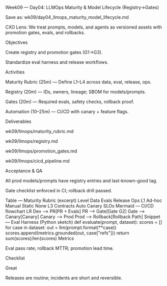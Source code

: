 Week09 — Day04: LLMOps Maturity & Model Lifecycle (Registry→Gates)

Save as: wk09/day04_llmops_maturity_model_lifecycle.md

CXO Lens: We treat prompts, models, and agents as versioned assets with promotion gates, evals, and rollbacks.

Objectives

Create registry and promotion gates (G1→G3).

Standardize eval harness and release workflows.

Activities

Maturity Rubric (25m) — Define L1–L4 across data, eval, release, ops.

Registry (20m) — IDs, owners, lineage; SBOM for models/prompts.

Gates (20m) — Required evals, safety checks, rollback proof.

Automation (10–25m) — CI/CD with canary + feature flags.

Deliverables

wk09/llmops/maturity_rubric.md

wk09/llmops/registry.md

wk09/llmops/promotion_gates.md

wk09/llmops/cicd_pipeline.md

Acceptance & QA

All prod models/prompts have registry entries and last-known-good tag.

Gate checklist enforced in CI; rollback drill passed.

Table — Maturity Rubric (excerpt)
Level	Data	Evals	Release	Ops
L1	Ad-hoc	Manual	Static	None
L3	Contracts	Auto	Canary	SLOs
Mermaid — CI/CD
flowchart LR
  Dev --> PR[PR + Evals]
  PR --> Gate[Gate G2]
  Gate --> Canary[Canary]
  Canary --> Prod
  Prod --> Rollback[Rollback Path]
Snippet — Eval Harness (Python sketch)
def evaluate(prompt, dataset):
    scores = []
    for case in dataset:
        out = llm(prompt.format(**case))
        scores.append(metrics.grounded(out, case["refs"]))
    return sum(scores)/len(scores)
Metrics

Eval pass rate; rollback MTTR; promotion lead time.

Checklist




Great

Releases are routine; incidents are short and reversible.
